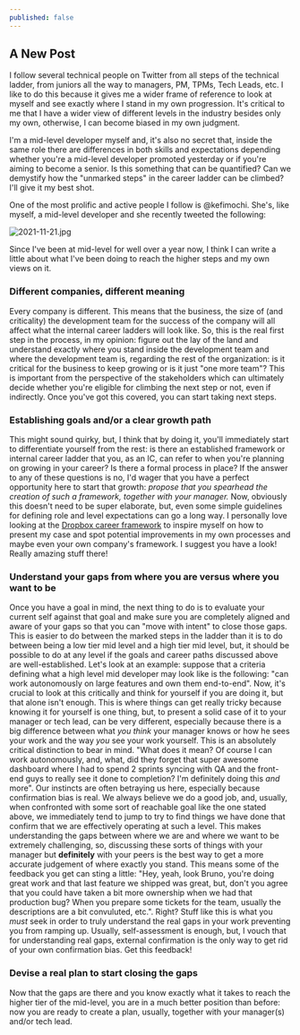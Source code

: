 ```yaml
---
published: false
---
```

## A New Post

I follow several technical people on Twitter from all steps of the technical ladder, from juniors all the way to managers, PM, TPMs, Tech Leads, etc. I like to do this because it gives me a wider frame of reference to look at myself and see exactly where I stand in my own progression. It's critical to me that I have a wider view of different levels in the industry besides only my own, otherwise, I can become biased in my own judgment. 

I'm a mid-level developer myself and, it's also no secret that, inside the same role there are differences in both skills and expectations depending whether you're a mid-level developer promoted yesterday or if you're aiming to become a senior. Is this something that can be quantified? Can we demystify how the "unmarked steps" in the career ladder can be climbed? I'll give it my best shot. 

One of the most prolific and active people I follow is @kefimochi. She's, like myself, a mid-level developer and she recently tweeted the following:

![2021-11-21.jpg]({{site.baseurl}}/images/2021-11-21.jpg)

Since I've been at mid-level for well over a year now, I think I can write a little about what I've been doing to reach the higher steps and my own views on it. 

### Different companies, different meaning 

Every company is different. This means that the business, the size of (and criticality) the development team for the success of the company will all affect what the internal career ladders will look like. So, this is the real first step in the process, in my opinion: figure out the lay of the land and understand exactly where you stand inside the development team and where the development team is, regarding the rest of the organization: is it critical for the business to keep growing or is it just "one more team"? This is important from the perspective of the stakeholders which can ultimately decide whether you're eligible for climbing the next step or not, even if indirectly. Once you've got this covered, you can start taking next steps. 

### Establishing goals and/or a clear growth path

This might sound quirky, but, I think that by doing it, you'll immediately start to differentiate yourself from the rest: is there an established framework or internal career ladder that you, as an IC, can refer to when you're planning on growing in your career? Is there a formal process in place? 
If the answer to any of these questions is no, I'd wager that you have a perfect opportunity here to start that growth: _propose that you spearhead the creation of such a framework, together with your manager._
Now, obviously this doesn't need to be super elaborate, but, even some simple guidelines for defining role and level expectations can go a long way. I personally love looking at the [Dropbox career framework](https://dropbox.github.io/dbx-career-framework/) to inspire myself on how to present my case and spot potential improvements in my own processes and maybe even your own company's framework. I suggest you have a look! Really amazing stuff there! 

### Understand your gaps from where you are versus where you want to be

Once you have a goal in mind, the next thing to do is to evaluate your current self against that goal and make sure you are completely aligned and aware of your gaps so that you can "move with intent" to close those gaps. This is easier to do between the marked steps in the ladder than it is to do between being a low tier mid level and a high tier mid level, but, it should be possible to do at any level if the goals and career paths discussed above are well-established. Let's look at an example: suppose that a criteria defining what a high level mid developer may look like is the following: "can work autonomously on large features and own them end-to-end".
Now, it's crucial to look at this critically and think for yourself if you are doing it, but that alone isn't enough. This is where things can get really tricky because knowing it for yourself is one thing, but, to present a solid case of it to your manager or tech lead, can be very different, especially because there is a big difference between what _you think_ your manager knows or how he sees your work and the way _you_ see your work yourself. This is an absolutely critical distinction to bear in mind. "What does it mean? Of course I can work autonomously, and, what, did they forget that super awesome dashboard where I had to spend 2 sprints syncing with QA and the front-end guys to really see it done to completion? I'm definitely doing this _and_ more". Our instincts are often betraying us here, especially because confirmation bias is real. We always believe we do a good job, and, usually, when confronted with some sort of reachable goal like the one stated above, we immediately tend to jump to try to find things we have done that confirm that we are effectively operating at such a level. This makes understanding the gaps between where we are and where we want to be extremely challenging, so, discussing these sorts of things with your manager but **definitely** with your peers is the best way to get a more accurate judgement of where exactly you stand. This means some of the feedback you get can sting a little: "Hey, yeah, look Bruno, you're doing great work and that last feature we shipped was great, but, don't you agree that you could have taken a bit more ownership when we had that production bug? When you prepare some tickets for the team, usually the descriptions are a bit convuluted, etc.". Right? Stuff like this is what you _must_ seek in order to truly understand the real gaps in your work preventing you from ramping up. Usually, self-assessment is enough, but, I vouch that for understanding real gaps, external confirmation is the only way to get rid of your own confirmation bias. Get this feedback!

### Devise a real plan to start closing the gaps

Now that the gaps are there and you know exactly what it takes to reach the higher tier of the mid-level, you are in a much better position than before: now you are ready to create a plan, usually, together with your manager(s) and/or tech lead.
